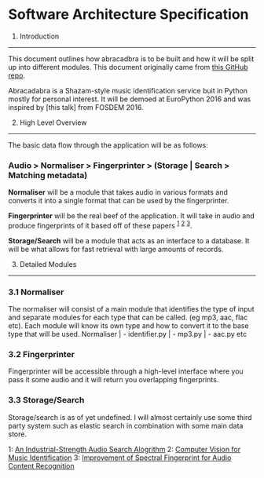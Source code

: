 Software Architecture Specification
===================================

1. Introduction
---------------

This document outlines how abracadbra is to be built and how it will be split up into different modules. This document originally came from [this GitHub repo](https://github.com/notexactlyawe/abracadabra).

Abracadabra is a Shazam-style music identification service buit in Python mostly for personal interest. It will be demoed at EuroPython 2016 and was inspired by [this talk] from FOSDEM 2016.

2. High Level Overview
----------------------

The basic data flow through the application will be as follows:

### Audio > Normaliser > Fingerprinter > (Storage | Search > Matching metadata) ###

**Normaliser** will be a module that takes audio in various formats and converts it into a single format that can be used by the fingerprinter.

**Fingerprinter** will be the real beef of the application. It will take in audio and produce fingerprints of it based off of these papers <sup>[1](#shazam)</sup> <sup>[2](#cvfmi)</sup> <sup>[3](#specfing)</sup>.

**Storage/Search** will be a module that acts as an interface to a database. It will be what allows for fast retrieval with large amounts of records.

3. Detailed Modules
-------------------
### 3.1 Normaliser ###
The normaliser will consist of a main module that identifies the type of input and separate modules for each type that can be called. (eg mp3, aac, flac etc).
Each module will know its own type and how to convert it to the base type that will be used.
Normaliser
 | - identifier.py
 | - mp3.py
 | - aac.py
etc

### 3.2 Fingerprinter ###
Fingerprinter will be accessible through a high-level interface where you pass it some audio and it will return you overlapping fingerprints.

### 3.3 Storage/Search ###
Storage/search is as of yet undefined. I will almost certainly use some third party system such as elastic search in combination with some main data store.

<a name="shazam">1</a>: [An Industrial-Strength Audio Search Alogrithm](http://www.ee.columbia.edu/~dpwe/papers/Wang03-shazam.pdf)
<a name="cvfmi">2</a>: [Computer Vision for Music Identification](http://www.cs.cmu.edu/~yke/musicretrieval/cvpr2005-mr.pdf)
<a name="specfing">3</a>: [Improvement of Spectral Fingerprint for Audio Content Recognition](http://onlinepresent.org/proceedings/vol122_2016/47.pdf)
